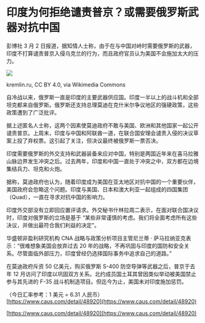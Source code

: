 # 印度为何拒绝谴责普京？或需要俄罗斯武器对抗中国
彭博社 3 月 2 日报道，据知情人士称，由于在与中国对峙时需要俄罗斯的武器，印度不打算谴责普京入侵乌克兰的行为，而且政府官员认为美国不会施加太大的压力。

![](https://getfunpic.s3.ca-central-1.amazonaws.com/b-AGoUkBf0ouoHw)

kremlin.ru, CC BY 4.0, via Wikimedia Commons

自冷战以来，俄罗斯一直是印度的主要武器供应国。印度一半以上的战斗机和全部坦克都来自俄罗斯。俄罗斯还支持总理莫迪在克什米尔争议地区的强硬政策，这些政策遭到了广泛批评。

据上述匿名人士称，这两个因素使莫迪政府不敢与美国、欧洲和其他国家一起公开谴责普京。上周末，印度与中国和阿联酋一道，在联合国安理会谴责入侵的决议草案上投了弃权票。这引起了关注，但决议最终被俄罗斯一票否决。

印度需要俄罗斯的外交支持和武器装备来应对中国，特别是两国近年来在喜马拉雅山脉边界发生冲突之后。过去两年，印度和中国一直处于冲突之中，双方都在边境集结兵力、坦克和火炮。

据称，莫迪政府也认为，随着印度成为美国在亚太地区对抗中国的一个重要伙伴，美国政府会忽略这个问题。印度与美国、日本和澳大利亚一起组成的四国集团（Quad），一直在寻求对抗中国的影响力。

印度外交部没有立即回应置评请求。外交秘书什林拉周二表示，在面对联合国决议时，印度对俄罗斯的立场是基于 “某些非常谨慎的考虑。我们将全面考虑所有这些决议，并做出最符合我们利益的决定”。

华盛顿非盈利研究机构 CNA 战略与政策分析项目主管尼兰蒂 · 萨马拉纳亚克表示：“很难想象美国会放弃过去 20 年的战略，不再巩固与印度的国防和安全关系。尽管面临外部压力，印度曾经仍选择国际事务中追求自己的道路。”

在莫迪政府斥资 50 亿美元，购买俄罗斯 S-400 防空导弹等武器之后，普京于去年 12 月访问了印度以巩固双方关系。北约成员国土耳其曾因类似举动被美国禁止参与其先进的 F-35 战斗机制造项目。但迄今为止，美国未对印度施加惩罚。

（今日汇率参考：1 美元 = 6.31 人民币） 
 [https://www.caus.com/detail/48920](https://www.caus.com/detail/48920)

 [https://www.caus.com/detail/48920](https://www.caus.com/detail/48920)

